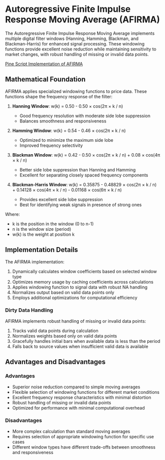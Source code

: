 # Autoregressive Finite Impulse Response Moving Average (AFIRMA)

The Autoregressive Finite Impulse Response Moving Average implements multiple digital filter windows (Hanning, Hamming, Blackman, and Blackman-Harris) for enhanced signal processing. These windowing functions provide excellent noise reduction while maintaining sensitivity to market changes, with robust handling of missing or invalid data points.

[Pine Script Implementation of AFIRMA](https://github.com/mihakralj/pinescript/blob/main/indicators/trends_FIR/afirma.pine)

## Mathematical Foundation

AFIRMA applies specialized windowing functions to price data. These functions shape the frequency response of the filter:

1. **Hanning Window**: w(k) = 0.50 - 0.50 × cos(2π × k / n)
   - Good frequency resolution with moderate side lobe suppression
   - Balances smoothness and responsiveness

2. **Hamming Window**: w(k) = 0.54 - 0.46 × cos(2π × k / n)
   - Optimized to minimize the maximum side lobe
   - Improved frequency selectivity

3. **Blackman Window**: w(k) = 0.42 - 0.50 × cos(2π × k / n) + 0.08 × cos(4π × k / n)
   - Better side lobe suppression than Hanning and Hamming
   - Excellent for separating closely spaced frequency components

4. **Blackman-Harris Window**: w(k) = 0.35875 - 0.48829 × cos(2π × k / n) + 0.14128 × cos(4π × k / n) - 0.01168 × cos(6π × k / n)
   - Provides excellent side lobe suppression
   - Best for identifying weak signals in presence of strong ones

Where:

- k is the position in the window (0 to n-1)
- n is the window size (period)
- w(k) is the weight at position k

## Implementation Details

The AFIRMA implementation:

1. Dynamically calculates window coefficients based on selected window type
2. Optimizes memory usage by caching coefficients across calculations
3. Applies windowing function to signal data with robust NA handling
4. Normalizes output based on valid data points only
5. Employs additional optimizations for computational efficiency

### Dirty Data Handling

AFIRMA implements robust handling of missing or invalid data points:

1. Tracks valid data points during calculation
2. Normalizes weights based only on valid data points
3. Gracefully handles initial bars when available data is less than the period
4. Falls back to source values when insufficient valid data is available

## Advantages and Disadvantages

### Advantages

- Superior noise reduction compared to simple moving averages
- Flexible selection of windowing functions for different market conditions
- Excellent frequency response characteristics with minimal distortion
- Robust handling of missing or invalid data points
- Optimized for performance with minimal computational overhead

### Disadvantages

- More complex calculation than standard moving averages
- Requires selection of appropriate windowing function for specific use cases
- Different window types have different trade-offs between smoothness and responsiveness
